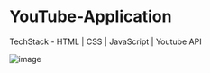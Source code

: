 # YouTube-Application

TechStack - HTML | CSS | JavaScript | Youtube API 

![image](https://user-images.githubusercontent.com/77974484/161418508-820faf68-9cea-4570-9fe5-6fe50085a908.png)